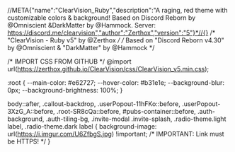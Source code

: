 //META{"name":"ClearVision_Ruby","description":"A raging, red theme with customizable colors & background! Based on Discord Reborn by @Omniscient &DarkMatter by @Hammock. Server: https://discord.me/clearvision","author":"Zerthox","version":"5"}*//{}
/* "ClearVision - Ruby v5" by @Zerthox */
/* Based on "Discord Reborn v4.30" by @Omniscient & "DarkMatter" by @Hammock */

/* IMPORT CSS FROM GITHUB */
@import url(https://zerthox.github.io/ClearVision/css/ClearVision_v5.min.css);

:root {
	--main-color: #e62727;
	--hover-color: #b31e1e;
    --background-blur: 0px;
    --background-brightness: 100%;
}

body::after,
.callout-backdrop,
.userPopout-11hFKo::before,
.userPopout-3XzG_A::before,
.root-SR8cQa::before,
#pubs-container::before,
.auth-background,
.auth-tiling-bg,
.invite-modal .invite-splash,
.radio-theme.light label,
.radio-theme.dark label {
    background-image: url(https://i.imgur.com/U6ZfbgS.jpg) !important; /* IMPORTANT: Link must be HTTPS! */
} 
